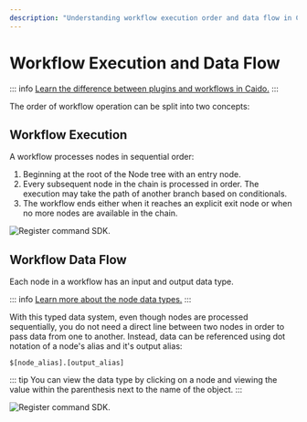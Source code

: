 ```yaml
---
description: "Understanding workflow execution order and data flow in Caido - sequential node processing and data referencing between nodes."
---
```


# Workflow Execution and Data Flow

::: info
[Learn the difference between plugins and workflows in Caido.](https://developer.caido.io/concepts/backend/workflow.html)
:::

The order of workflow operation can be split into two concepts:

## Workflow Execution

A workflow processes nodes in sequential order:

1. Beginning at the root of the Node tree with an entry node.
2. Every subsequent node in the chain is processed in order. The execution may take the path of another branch based on conditionals.
3. The workflow ends either when it reaches an explicit exit node or when no more nodes are available in the chain.

<img alt="Register command SDK." src="/_images/execution_flow.png" center/>

## Workflow Data Flow

Each node in a workflow has an input and output data type.

::: info
[Learn more about the node data types.](/reference/workflow_data_types.md)
:::

With this typed data system, even though nodes are processed sequentially, you do not need a direct line between two nodes in order to pass data from one to another. Instead, data can be referenced using dot notation of a node's alias and it's output alias:

```
$[node_alias].[output_alias]
```

::: tip
You can view the data type by clicking on a node and viewing the value within the parenthesis next to the name of the object.
:::

<img alt="Register command SDK." src="/_images/data_flow.png" center/>
